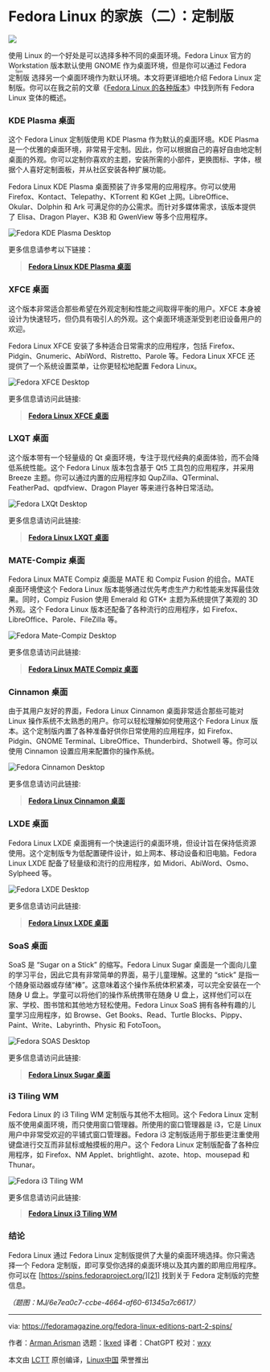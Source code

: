 [#]: subject: "Fedora Linux editions part 2: Spins"
[#]: via: "https://fedoramagazine.org/fedora-linux-editions-part-2-spins/"
[#]: author: "Arman Arisman https://fedoramagazine.org/author/armanwu/"
[#]: collector: "lkxed"
[#]: translator: "ChatGPT"
[#]: reviewer: "wxy"
[#]: publisher: "wxy"
[#]: url: "https://linux.cn/article-16058-1.html"

Fedora Linux 的家族（二）：定制版
======

![][0]

使用 Linux 的一个好处是可以选择多种不同的桌面环境。Fedora Linux 官方的 Workstation 版本默认使用 GNOME 作为桌面环境，但是你可以通过 Fedora <ruby>定制版<rt>Spin</rt></ruby> 选择另一个桌面环境作为默认环境。本文将更详细地介绍 Fedora Linux 定制版。你可以在我之前的文章《[Fedora Linux 的各种版本][4]》中找到所有 Fedora Linux 变体的概述。

### KDE Plasma 桌面

这个 Fedora Linux 定制版使用 KDE Plasma 作为默认的桌面环境。KDE Plasma 是一个优雅的桌面环境，非常易于定制。因此，你可以根据自己的喜好自由地定制桌面的外观。你可以定制你喜欢的主题，安装所需的小部件，更换图标、字体，根据个人喜好定制面板，并从社区安装各种扩展功能。

Fedora Linux KDE Plasma 桌面预装了许多常用的应用程序。你可以使用 Firefox、Kontact、Telepathy、KTorrent 和 KGet 上网。LibreOffice、Okular、Dolphin 和 Ark 可满足你的办公需求。而针对多媒体需求，该版本提供了 Elisa、Dragon Player、K3B 和 GwenView 等多个应用程序。

![Fedora KDE Plasma Desktop][5]

更多信息请参考以下链接：

> **[Fedora Linux KDE Plasma 桌面][6]**

### XFCE 桌面

这个版本非常适合那些希望在外观定制和性能之间取得平衡的用户。XFCE 本身被设计为快速轻巧，但仍具有吸引人的外观。这个桌面环境逐渐受到老旧设备用户的欢迎。

Fedora Linux XFCE 安装了多种适合日常需求的应用程序，包括 Firefox、Pidgin、Gnumeric、AbiWord、Ristretto、Parole 等。Fedora Linux XFCE 还提供了一个系统设置菜单，让你更轻松地配置 Fedora Linux。

![Fedora XFCE Desktop][7]

更多信息请访问此链接: 

> **[Fedora Linux XFCE 桌面][8]**

### LXQT 桌面

这个版本带有一个轻量级的 Qt 桌面环境，专注于现代经典的桌面体验，而不会降低系统性能。这个 Fedora Linux 版本包含基于 Qt5 工具包的应用程序，并采用 Breeze 主题。你可以通过内置的应用程序如 QupZilla、QTerminal、FeatherPad、qpdfview、Dragon Player 等来进行各种日常活动。

![Fedora LXQt Desktop][9]

更多信息请访问此链接: 

> **[Fedora Linux LXQT 桌面][10]**

### MATE-Compiz 桌面

Fedora Linux MATE Compiz 桌面是 MATE 和 Compiz Fusion 的组合。MATE 桌面环境使这个 Fedora Linux 版本能够通过优先考虑生产力和性能来发挥最佳效果。同时，Compiz Fusion 使用 Emerald 和 GTK+ 主题为系统提供了美观的 3D 外观。这个 Fedora Linux 版本还配备了各种流行的应用程序，如 Firefox、LibreOffice、Parole、FileZilla 等。

![Fedora Mate-Compiz Desktop][11]

更多信息请访问此链接: 

> **[Fedora Linux MATE Compiz 桌面][12]**

### Cinnamon 桌面

由于其用户友好的界面，Fedora Linux Cinnamon 桌面非常适合那些可能对 Linux 操作系统不太熟悉的用户。你可以轻松理解如何使用这个 Fedora Linux 版本。这个定制版内置了各种准备好供你日常使用的应用程序，如 Firefox、Pidgin、GNOME Terminal、LibreOffice、Thunderbird、Shotwell 等。你可以使用 Cinnamon 设置应用来配置你的操作系统。

![Fedora Cinnamon Desktop][13]

更多信息请访问此链接: 

> **[Fedora Linux Cinnamon 桌面][14]**

### LXDE 桌面

Fedora Linux LXDE 桌面拥有一个快速运行的桌面环境，但设计旨在保持低资源使用。这个定制版专为低配置硬件设计，如上网本、移动设备和旧电脑。Fedora Linux LXDE 配备了轻量级和流行的应用程序，如 Midori、AbiWord、Osmo、Sylpheed 等。

![Fedora LXDE Desktop][15]

更多信息请访问此链接: 

> **[Fedora Linux LXDE 桌面][16]**

### SoaS 桌面

SoaS 是 “Sugar on a Stick” 的缩写。Fedora Linux Sugar 桌面是一个面向儿童的学习平台，因此它具有非常简单的界面，易于儿童理解。这里的 “stick” 是指一个随身驱动器或存储“棒”。这意味着这个操作系统体积紧凑，可以完全安装在一个随身 U 盘上。学童可以将他们的操作系统携带在随身 U 盘上，这样他们可以在家、学校、图书馆和其他地方轻松使用。Fedora Linux SoaS 拥有各种有趣的儿童学习应用程序，如 Browse、Get Books、Read、Turtle Blocks、Pippy、Paint、Write、Labyrinth、Physic 和 FotoToon。

![Fedora SOAS Desktop][17]

更多信息请访问此链接: 

> **[Fedora Linux Sugar 桌面][18]**

### i3 Tiling WM

Fedora Linux 的 i3 Tiling WM 定制版与其他不太相同。这个 Fedora Linux 定制版不使用桌面环境，而只使用窗口管理器。所使用的窗口管理器是 i3，它是 Linux 用户中非常受欢迎的平铺式窗口管理器。Fedora i3 定制版适用于那些更注重使用键盘进行交互而非鼠标或触摸板的用户。这个 Fedora Linux 定制版配备了各种应用程序，如 Firefox、NM Applet、brightlight、azote、htop、mousepad 和 Thunar。

![Fedora i3 Tiling WM][19]

更多信息请访问此链接: 

> **[Fedora Linux i3 Tiling WM][20]**

### 结论

Fedora Linux 通过 Fedora Linux 定制版提供了大量的桌面环境选择。你只需选择一个 Fedora 定制版，即可享受你选择的桌面环境以及其内置的即用应用程序。你可以在 [https://spins.fedoraproject.org/][21] 找到关于 Fedora 定制版的完整信息。

*（题图：MJ/6e7ea0c7-ccbe-4664-af60-61345a7c6617）*

--------------------------------------------------------------------------------

via: https://fedoramagazine.org/fedora-linux-editions-part-2-spins/

作者：[Arman Arisman][a]
选题：[lkxed][b]
译者：ChatGPT
校对：[wxy](https://github.com/wxy)

本文由 [LCTT](https://github.com/LCTT/TranslateProject) 原创编译，[Linux中国](https://linux.cn/) 荣誉推出

[a]: https://fedoramagazine.org/author/armanwu/
[b]: https://github.com/lkxed
[1]: https://fedoramagazine.org/wp-content/uploads/2022/06/FedoraMagz-FedoraEditions-2-Spins-816x345.png
[2]: https://unsplash.com/@fredericp?utm_source=unsplash&utm_medium=referral&utm_content=creditCopyText
[3]: https://unsplash.com/s/photos/blue-abstract?utm_source=unsplash&utm_medium=referral&utm_content=creditCopyText
[4]: https://linux.cn/article-15003-1.html
[5]: https://fedoramagazine.org/wp-content/uploads/2022/08/screenshot-kde.jpg
[6]: https://spins.fedoraproject.org/en/kde/
[7]: https://fedoramagazine.org/wp-content/uploads/2022/08/screenshot-xfce.jpg
[8]: https://spins.fedoraproject.org/en/xfce/
[9]: https://fedoramagazine.org/wp-content/uploads/2022/08/screenshot-lxqt.jpg
[10]: https://spins.fedoraproject.org/en/lxqt/
[11]: https://fedoramagazine.org/wp-content/uploads/2022/08/screenshot-matecompiz.jpg
[12]: https://spins.fedoraproject.org/en/mate-compiz/
[13]: https://fedoramagazine.org/wp-content/uploads/2022/08/screenshot-cinnamon.jpg
[14]: https://spins.fedoraproject.org/en/cinnamon/
[15]: https://fedoramagazine.org/wp-content/uploads/2022/08/screenshot-lxde.jpg
[16]: https://spins.fedoraproject.org/en/lxde/
[17]: https://fedoramagazine.org/wp-content/uploads/2022/08/screenshot-soas.jpg
[18]: https://spins.fedoraproject.org/en/soas/
[19]: https://fedoramagazine.org/wp-content/uploads/2022/08/screenshot-i3.jpg
[20]: https://spins.fedoraproject.org/en/i3/
[21]: https://spins.fedoraproject.org/
[0]: https://img.linux.net.cn/data/attachment/album/202308/02/233442w4abj6pjpbfb5t4j.jpg